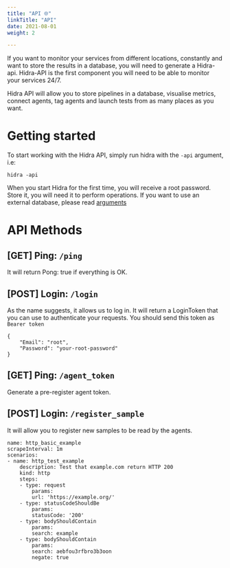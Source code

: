 ```yaml
---
title: "API 🌐"
linkTitle: "API"
date: 2021-08-01
weight: 2

---
```

If you want to monitor your services from different locations, constantly and want to store the results in a database, you will need to generate a Hidra-api. Hidra-API is the first component you will need to be able to monitor your services 24/7.

Hidra API will allow you to store pipelines in a database, visualise metrics, connect agents, tag agents and launch tests from as many places as you want.

# Getting started
To start working with the Hidra API, simply run hidra with the `-api` argument, i.e:

    hidra -api

When you start Hidra for the first time, you will receive a root password. Store it, you will need it to perform operations. If you want to use an external database, please read [arguments](/docs/hidracomponents/arguments/#arguments-in-api-mode)

# API Methods

## [GET] Ping: `/ping`
It will return Pong: true if everything is OK.


## [POST] Login: `/login`
As the name suggests, it allows us to log in. It will return a LoginToken that you can use to authenticate your requests. You should send this token as `Bearer token`

    {
        "Email": "root",
        "Password": "your-root-password"
    }


## [GET] Ping: `/agent_token`
Generate a pre-register agent token.

## [POST] Login: `/register_sample`
It will allow you to register new samples to be read by the agents.

    name: http_basic_example
    scrapeInterval: 1m
    scenarios:
    - name: http_test_example
        description: Test that example.com return HTTP 200
        kind: http
        steps:
        - type: request
            params:
            url: 'https://example.org/'
        - type: statusCodeShouldBe
            params:
            statusCode: '200'
        - type: bodyShouldContain
            params:
            search: example
        - type: bodyShouldContain
            params:
            search: aebfou3rfbro3b3oon
            negate: true
